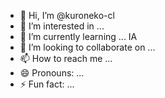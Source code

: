 - 👋 Hi, I’m @kuroneko-cl
- 👀 I’m interested in ...
- 🌱 I’m currently learning ... IA
- 💞️ I’m looking to collaborate on ...
- 📫 How to reach me ...
- 😄 Pronouns: ...
- ⚡ Fun fact: ...

<!---
kuroneko-cl/kuroneko-cl is a ✨ special ✨ repository because its `README.md` (this file) appears on your GitHub profile.
You can click the Preview link to take a look at your changes.
--->
